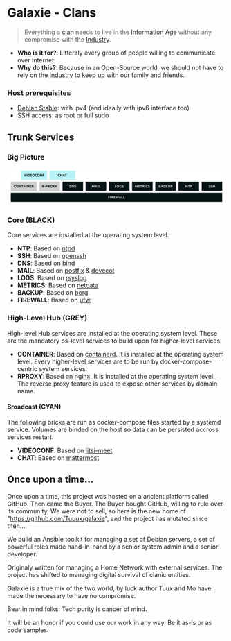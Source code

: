 # Galaxie - Clans

> Everything a [clan](https://en.wikipedia.org/wiki/Clan) needs to live in the [Information Age](https://en.wikipedia.org/wiki/Information_Age)
> without any compromise with the [Industry](https://en.wikipedia.org/wiki/Industry).

* **Who is it for?**: Litteraly every group of people willing to communicate over Internet.
* **Why do this?**: Because in an Open-Source world, we should not have to rely on the [Industry](https://en.wikipedia.org/wiki/Industry) to keep up with our family and friends. 

### Host prerequisites

* [Debian Stable](https://www.debian.org/): with ipv4 (and ideally with ipv6 interface too)
* SSH access: as root or full sudo

## Trunk Services

### Big Picture

![galaxie](docs/images/big_picture.png)

### Core (BLACK)

Core services are installed at the operating system level.

* **NTP**: Based on [ntpd](http://www.ntp.org/)
* **SSH**: Based on [openssh](https://www.openssh.com/)
* **DNS**: Based on [bind](https://www.isc.org/bind/)
* **MAIL**: Based on [postfix](http://www.postfix.org/) & [dovecot](https://www.dovecot.org/)
* **LOGS**: Based on [rsyslog](https://www.rsyslog.com/)
* **METRICS**: Based on [netdata](https://www.netdata.cloud/)
* **BACKUP**: Based on [borg](https://www.borgbackup.org/)
* **FIREWALL**: Based on [ufw](https://wiki.debian.org/Uncomplicated%20Firewall%20%28ufw%29)

### High-Level Hub (GREY)

High-level Hub services are installed at the operating system level. These are the mandatory os-level services to build upon for higher-level services.

* **CONTAINER**: Based on [containerd](https://containerd.io/). It is installed at the operating system level. Every higher-level services are to be run by docker-compose-centric system services.
* **RPROXY**: Based on [nginx](https://www.nginx.com/). It is installed at the operating system level. The reverse proxy feature is used to expose
other services by domain name.

#### Broadcast (CYAN)

The following bricks are run as docker-compose files started by a systemd service. Volumes are binded on the host so data can be persisted accross services restart.

* **VIDEOCONF**: Based on [jitsi-meet](https://jitsi.org/jitsi-meet/)
* **CHAT**: Based on [mattermost](https://mattermost.com/)

## Once upon a time...

Once upon a time, this project was hosted on a ancient platform called GitHub. Then came the Buyer. The Buyer bought GitHub, willing to rule over its community. We were not to sell, so here is the new home of "https://github.com/Tuuux/galaxie", and the project has mutated since then...

We build an Ansible toolkit for managing a set of Debian servers, a set of powerful roles made hand-in-hand by a senior system admin and a senior developer.

Originaly written for managing a Home Network with external services. The project has shifted to managing digital survival of clanic entities.

Galaxie is a true mix of the two world, by luck author Tuux and Mo have made the necessary to have no compromise.

Bear in mind folks: Tech purity is cancer of mind.

It will be an honor if you could use our work in any way. Be it as-is or as code samples.
